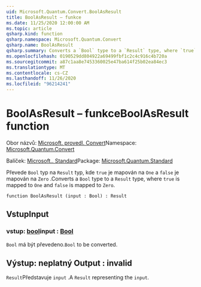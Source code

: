 ```yaml
---
uid: Microsoft.Quantum.Convert.BoolAsResult
title: BoolAsResult – funkce
ms.date: 11/25/2020 12:00:00 AM
ms.topic: article
qsharp.kind: function
qsharp.namespace: Microsoft.Quantum.Convert
qsharp.name: BoolAsResult
qsharp.summary: Converts a `Bool` type to a `Result` type, where `true` is mapped to `One` and `false` is mapped to `Zero`.
ms.openlocfilehash: 0190529dd804922a69499fbf1c2c4c916c4b720a
ms.sourcegitcommit: a87c1aa8e7453360025e47ba614f25b02ea84ec3
ms.translationtype: MT
ms.contentlocale: cs-CZ
ms.lasthandoff: 11/26/2020
ms.locfileid: "96214241"
---
```

# <a name="boolasresult-function"></a><span data-ttu-id="dca0b-102">BoolAsResult – funkce</span><span class="sxs-lookup"><span data-stu-id="dca0b-102">BoolAsResult function</span></span>

<span data-ttu-id="dca0b-103">Obor názvů: [Microsoft. provedl. Convert](xref:Microsoft.Quantum.Convert)</span><span class="sxs-lookup"><span data-stu-id="dca0b-103">Namespace: [Microsoft.Quantum.Convert](xref:Microsoft.Quantum.Convert)</span></span>

<span data-ttu-id="dca0b-104">Balíček: [Microsoft.. Standard](https://nuget.org/packages/Microsoft.Quantum.Standard)</span><span class="sxs-lookup"><span data-stu-id="dca0b-104">Package: [Microsoft.Quantum.Standard](https://nuget.org/packages/Microsoft.Quantum.Standard)</span></span>


<span data-ttu-id="dca0b-105">Převede `Bool` typ na `Result` typ, kde `true` je mapován na `One` a `false` je mapován na `Zero` .</span><span class="sxs-lookup"><span data-stu-id="dca0b-105">Converts a `Bool` type to a `Result` type, where `true` is mapped to `One` and `false` is mapped to `Zero`.</span></span>

```qsharp
function BoolAsResult (input : Bool) : Result
```


## <a name="input"></a><span data-ttu-id="dca0b-106">Vstup</span><span class="sxs-lookup"><span data-stu-id="dca0b-106">Input</span></span>

### <a name="input--bool"></a><span data-ttu-id="dca0b-107">vstup: [bool](xref:microsoft.quantum.lang-ref.bool)</span><span class="sxs-lookup"><span data-stu-id="dca0b-107">input : [Bool](xref:microsoft.quantum.lang-ref.bool)</span></span>

<span data-ttu-id="dca0b-108">`Bool` má být převedeno.</span><span class="sxs-lookup"><span data-stu-id="dca0b-108">`Bool` to be converted.</span></span>



## <a name="output--__invalidresult__"></a><span data-ttu-id="dca0b-109">Výstup: __neplatný <Result>__</span><span class="sxs-lookup"><span data-stu-id="dca0b-109">Output : __invalid<Result>__</span></span>

<span data-ttu-id="dca0b-110">`Result`Představuje `input` .</span><span class="sxs-lookup"><span data-stu-id="dca0b-110">A `Result` representing the `input`.</span></span>